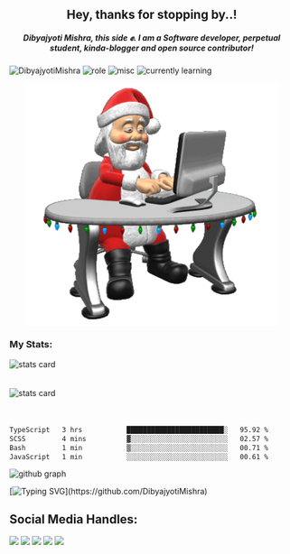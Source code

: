 <div align='center'> 
   <h2> Hey, thanks for stopping by..! </h2> 
   <h5> Dibyajyoti Mishra, this side ✊. I am a Software developer, perpetual student, kinda-blogger and open source contributor! </h5>
</div>
 
 <p align="left"> 
 <img src="https://komarev.com/ghpvc/?username=DibyajyotiMishra&label=Visitors'%20Count&color=6EC72D&style=flat" alt="DibyajyotiMishra" /> 
 <img src="https://img.shields.io/badge/Role-Full%20Stack%20Developer-orange" alt="role" />
 <img src="https://img.shields.io/badge/Most%20Used%20Library-React%2C%20React%20Native-5A20CB" alt="misc" />
 <img src="https://img.shields.io/badge/Learning-Circle%20CI-white" alt="currently learning" />
 </p>
 
 
 <div align="center">
    <img align="center" height="430" width="450" src="https://github.com/DibyajyotiMishra/DibyajyotiMishra/blob/main/2qf3.gif" />
<!--    <img align="right" height="230" width="250" src="https://github.com/DibyajyotiMishra/DibyajyotiMishra/blob/main/2qf3.gif" /> -->
 </div>
 

### My Stats:

<div align='left'> 
   <img alt= "stats card" src="https://dibyajyotimishra-github-stats.vercel.app/api?username=DibyajyotiMishra&count_private=true&show_icons=true&theme=tokyonight&hide_border=true" />
 

 <br/>
 <br/>
 <br />
<img alt= "stats card" height="145" width="400" src="https://github-readme-streak-stats.herokuapp.com/?user=DibyajyotiMishra&hide_border=true&theme=tokyonight">
</div>
<br />
<br />
<div align="left">
   
 
<!--START_SECTION:waka-->
```text
TypeScript   3 hrs           ████████████████████████░   95.92 % 
SCSS         4 mins          ▓░░░░░░░░░░░░░░░░░░░░░░░░   02.57 % 
Bash         1 min           ▒░░░░░░░░░░░░░░░░░░░░░░░░   00.71 % 
JavaScript   1 min           ░░░░░░░░░░░░░░░░░░░░░░░░░   00.61 % 
```
<!--END_SECTION:waka-->
</div>

![github graph](https://activity-graph.herokuapp.com/graph?username=DibyajyotiMishra&line=207398&bg_color=1d2433&area_color=0E1117&hide_border=true&color=5DA3FA&point=5DA3FA&radius=5)


[![Typing SVG](https://readme-typing-svg.herokuapp.com/?lines=Have+A+Great+Day!!!&center=true&color="5A20CB")](https://github.com/DibyajyotiMishra)

## Social Media Handles:

<div>
 <a href="https://twitter.com/dibyajyotim_" ><img src="https://img.shields.io/twitter/follow/dibyajyotim_?style=social" /></a>
 <a href="https://dibyajyoti.hashnode.dev/" ><img src="https://img.shields.io/badge/Hashnode-2962FF?style=flat&logo=hashnode&logoColor=white" /></a>
 <a href="mailto:dibyajyotimishra14@gmail.com" ><img src="https://img.shields.io/badge/Gmail-D14836?style=flat&logo=gmail&logoColor=white" /></a>
 <a href="https://www.linkedin.com/in/dibyajyotim/" ><img src="https://img.shields.io/badge/LinkedIn-0077B5?style=flat&logo=linkedin&logoColor=white" /></a>
 <a href="https://github.com/DibyajyotiMishra"><img src="https://img.shields.io/badge/Status-Creating%20something%20exciting-%2303C6C7" /></a>
</div>
